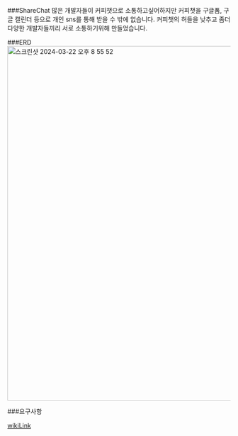 
###ShareChat
많은 개발자들이 커피챗으로 소통하고싶어하지만 커피챗을 구글폼, 구글 캘린더 등으로 개인 sns를 통해 받을 수 밖에 없습니다. 커피챗의 허들을 낮추고 좀더 다양한 개발자들끼리 서로 소통하기위해 만들었습니다.

###ERD
<img width="800" alt="스크린샷 2024-03-22 오후 8 55 52" src="https://github.com/leemanbokgoo/shareChat/assets/123913164/803308e5-9a76-4b7c-b6d2-af7bb75a0900">

###요구사항

[wikiLink](https://ginger-softball-b5b.notion.site/de705f209cce4340809b50f670fab6c9?pvs=4)
